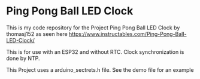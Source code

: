 # Ping Pong Ball LED Clock

This is my code repository for the Project Ping Pong Ball LED Clock by thomasj152 as seen here https://www.instructables.com/Ping-Pong-Ball-LED-Clock/

This is for use with an ESP32 and without RTC. Clock synchronization is done by NTP.

This Project uses a arduino_sectrets.h file. See the demo file for an example